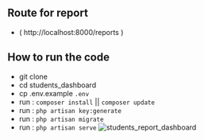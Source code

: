 ## Route for report 

-   ( http://localhost:8000/reports )

## How to run the code

-   git clone
-   cd students_dashboard
-   cp .env.example `.env`
-   run : `composer install` || `composer update`
-   run : `php artisan key:generate`
-   run : `php artisan migrate`
-   run : `php artisan serve`
![students_report_dashboard](https://github.com/user-attachments/assets/a0c659c3-cdc6-4339-b3a1-33209551e1a4)
